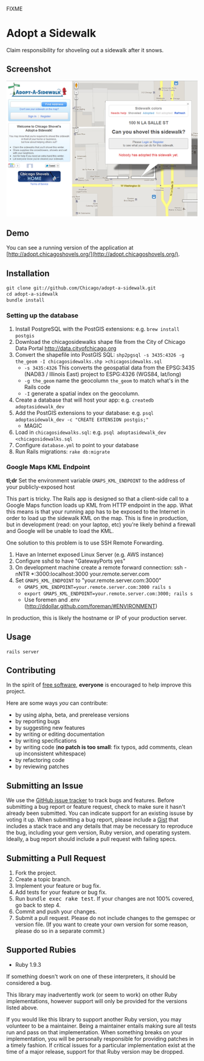 FIXME

# Adopt a Sidewalk
Claim responsibility for shoveling out a sidewalk after it snows.

## <a name="screenshots">Screenshot</a>
![Adopt a Sidewalk](https://github.com/Chicago/adopt-a-sidewalk/raw/master/screenshot.png "Adopt a Sidewalk")

## <a name="demo">Demo</a>
You can see a running version of the application at
[http://adopt.chicagoshovels.org/](http://adopt.chicagoshovels.org/).

## <a name="installation">Installation</a>
    git clone git://github.com/Chicago/adopt-a-sidewalk.git
    cd adopt-a-sidewalk
    bundle install

### Setting up the database

1. Install PostgreSQL with the PostGIS extensions: e.g. `brew install postgis`
2. Download the chicagosidewalks shape file from the City of Chicago Data Portal http://data.cityofchicago.org
3. Convert the shapefile into PostGIS SQL: `shp2pgsql -s 3435:4326 -g the_geom -I chicagosidewalks.shp >chicagosidewalks.sql`
    * `-s 3435:4326` This converts the geospatial data from the EPSG:3435 (NAD83 / Illinois East) project to ESPG:4326 (WGS84, lat/long)
    * `-g the_geom` name the geocolumn `the_geom` to match what's in the Rails code
    * `-I` generate a spatial index on the geocolumn.
4. Create a database that will host your app: e.g. `createdb adoptasidewalk_dev`
5. Add the PostGIS extensions to your database: e.g. `psql adoptasidewalk_dev -c "CREATE EXTENSION postgis;"`
    * MAGIC
6. Load in `chicagosidewalks.sql`: e.g. `psql adoptasidewalk_dev <chicagosidewalks.sql`
7. Configure `database.yml` to point to your database
8. Run Rails migrations: `rake db:migrate`

### Google Maps KML Endpoint

**tl;dr** Set the environment variable `GMAPS_KML_ENDPOINT` to the address of your publicly-exposed host

This part is tricky. The Rails app is designed so that a client-side call to a Google Maps function loads up KML from HTTP endpoint in the app. What this means is that your running app has to be exposed to the Internet in order to load up the sidewalk KML on the map. This is fine in production, but in development (read: on your laptop, etc) you're likely behind a firewall and Google will be unable to load the KML.

One solution to this problem is to use SSH Remote Forwarding.

1. Have an Internet exposed Linux Server (e.g. AWS instance)
2. Configure sshd to have "GatewayPorts yes"
3. On development machine create a remote forward connection: ssh -nNTR *:3000:localhost:3000 your.remote.server.com
4. Set `GMAPS_KML_ENDPOINT` to "your.remote.server.com:3000"
    * `GMAPS_KML_ENDPOINT=your.remote.server.com:3000 rails s`
    * `export GMAPS_KML_ENDPOINT=your.remote.server.com:3000; rails s`
    * Use foremen and .env (http://ddollar.github.com/foreman/#ENVIRONMENT)

In production, this is likely the hostname or IP of your production server.

## <a name="usage">Usage</a>
    rails server

## <a name="contributing">Contributing</a>
In the spirit of [free software](http://www.fsf.org/licensing/essays/free-sw.html), **everyone** is encouraged to help improve this project.

Here are some ways *you* can contribute:

* by using alpha, beta, and prerelease versions
* by reporting bugs
* by suggesting new features
* by writing or editing documentation
* by writing specifications
* by writing code (**no patch is too small**: fix typos, add comments, clean up inconsistent whitespace)
* by refactoring code
* by reviewing patches

## <a name="issues">Submitting an Issue</a>
We use the [GitHub issue tracker](https://github.com/Chicago/adopt-a-sidewalk/issues) to track bugs and
features. Before submitting a bug report or feature request, check to make sure it hasn't already
been submitted. You can indicate support for an existing issuse by voting it up. When submitting a
bug report, please include a [Gist](https://gist.github.com/) that includes a stack trace and any
details that may be necessary to reproduce the bug, including your gem version, Ruby version, and
operating system. Ideally, a bug report should include a pull request with failing specs.

## <a name="pulls">Submitting a Pull Request</a>
1. Fork the project.
2. Create a topic branch.
3. Implement your feature or bug fix.
4. Add tests for your feature or bug fix.
5. Run <tt>bundle exec rake test</tt>. If your changes are not 100% covered, go back to step 4.
6. Commit and push your changes.
7. Submit a pull request. Please do not include changes to the gemspec or version file. (If you want to create your own version for some reason, please do so in a separate commit.)

## <a name="rubies">Supported Rubies</a>

* Ruby 1.9.3

If something doesn't work on one of these interpreters, it should be considered
a bug.

This library may inadvertently work (or seem to work) on other Ruby
implementations, however support will only be provided for the versions listed
above.

If you would like this library to support another Ruby version, you may
volunteer to be a maintainer. Being a maintainer entails making sure all tests
run and pass on that implementation. When something breaks on your
implementation, you will be personally responsible for providing patches in a
timely fashion. If critical issues for a particular implementation exist at the
time of a major release, support for that Ruby version may be dropped.
